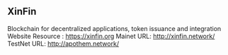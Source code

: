 ## XinFin
Blockchain for decentralized applications, token issuance and integration
Website Resource : https://xinfin.org
Mainet URL: http://xinfin.network/ 
TestNet URL: http://apothem.network/

